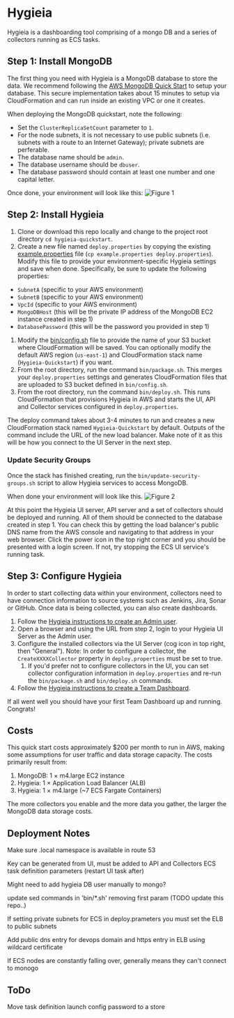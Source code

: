 # Hygieia 
Hygieia is a dashboarding tool comprising of a mongo DB and a series of collectors running as ECS tasks.

## Step 1: Install MongoDB
The first thing you need with Hygieia is a MongoDB database to store the data. We recommend following the [AWS MongoDB Quick Start](https://aws.amazon.com/quickstart/architecture/mongodb/) to setup your database. This secure implementation takes about 15 minutes to setup via CloudFormation and can run inside an existing VPC or one it creates.

When deploying the MongoDB quickstart, note the following:
- Set the `ClusterReplicaSetCount` parameter to `1`.
- For the node subnets, it is not necessary to use public subnets (i.e. subnets with a route to an Internet Gateway); private subnets are perferable.
- The database name should be `admin`.
- The database username should be `dbuser`.
- The database password should contain at least one number and one capital letter.

Once done, your environment will look like this:
![Figure 1](images/aws_quickstart_mongodb.png)

## Step 2: Install Hygieia
1. Clone or download this repo locally and change to the project root directory `cd hygieia-quickstart`.
1. Create a new file named `deploy.properties` by copying the existing [example.properties](example.properties) file (`cp example.properties deploy.properties`). Modify this file to provide your environment-specific Hygieia settings and save when done. Specifically, be sure to update the following properties:
  - `SubnetA` (specific to your AWS environment)
  - `SubnetB` (specific to your AWS environment)
  - `VpcId` (specific to your AWS environment)
  - `MongoDBHost` (this will be the private IP address of the MongoDB EC2 instance created in step 1)
  - `DatabasePassword` (this will be the password you provided in step 1)
1. Modify the [bin/config.sh](bin/config.sh) file to provide the name of your S3 bucket where CloudFormation will be saved. You can optionally modify the default AWS region (`us-east-1`) and CloudFormation stack name (`Hygieia-Quickstart`) if you want.
1. From the root directory, run the command `bin/package.sh`. This merges your `deploy.properties` settings and generates CloudFormation files that are uploaded to S3 bucket defined in `bin/config.sh`.
1. From the root directory, run the command `bin/deploy.sh`. This runs CloudFormation that provisions Hygieia in AWS and starts the UI, API and Collector services configured in `deploy.properties`.

The deploy command takes about 3-4 minutes to run and creates a new CloudFormation stack named `Hygieia-Quickstart` by default. Outputs of the command include the URL of the new load balancer. Make note of it as this will be how you connect to the UI Server in the next step.

### Update Security Groups
Once the stack has finished creating, run the `bin/update-security-groups.sh` script to allow Hygieia services to access MongoDB.

When done your environment will look like this.
![Figure 2](images/aws_quickstart_hygieia.png)

At this point the Hygieia UI server, API server and a set of collectors should be deployed and running. All of them should be connected to the database created in step 1. You can check this by getting the load balancer's public DNS name from the AWS console and navigating to that address in your web browser. Click the power icon in the top right corner and you should be presented with a login screen. If not, try stopping the ECS UI service's running task.

## Step 3: Configure Hygieia
In order to start collecting data within your environment, collectors need to have connection information to source systems such as Jenkins, Jira, Sonar or GitHub. Once data is being collected, you can also create dashboards.

1. Follow the [Hygieia instructions to create an Admin user](https://hygieia.github.io/Hygieia/signup.html).
1. Open a browser and using the URL from step 2, login to your Hygieia UI Server as the Admin user.
1. Configure the installed collectors via the UI Server (cog icon in top right, then "General"). Note: In order to configure a collector, the `CreateXXXXCollector` property in `deploy.properties` must be set to true. 
	1. If you'd prefer not to configure collectors in the UI, you can set collector configuration information in `deploy.properties` and re-run the `bin/package.sh` and `bin/deploy.sh` commands.
1. Follow the [Hygieia instructions to create a Team Dashboard](https://hygieia.github.io/Hygieia/create_team_dashboard.html).

If all went well you should have your first Team Dashboard up and running. Congrats!


## Costs

This quick start costs approximately $200 per month to run in AWS, making some assumptions for user traffic and data storage capacity. The costs primarily result from:

1. MongoDB: 1 × m4.large EC2 instance
1. Hygieia: 1 × Application Load Balancer (ALB)
1. Hygieia: 1 × m4.large (~7 ECS Fargate Containers)

The more collectors you enable and the more data you gather, the larger the MongoDB data storage costs.

## Deployment Notes

Make sure .local namespace is available in route 53

Key can be generated from UI, must be added to API and Collectors ECS task definition parameters (restart UI task after)

Might need to add hygieia DB user manually to mongo?

update sed commands in 'bin/*.sh' removing first param (TODO update this repo..)

If setting private subnets for ECS in deploy.prameters you must set the ELB to public subnets

Add public dns entry for devops domain and https entry in ELB using wildcard certificate

If ECS nodes are constantly falling over, generally means they can't connect to monogo

## ToDo

Move task definition launch config password to a store
